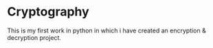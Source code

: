 # Cryptography
This is my first work in python in which i have created an encryption &amp; decryption project.
